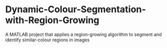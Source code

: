 # Dynamic-Colour-Segmentation-with-Region-Growing
A MATLAB project that applies a region-growing algorithm to segment and identify similar-colour regions in images
